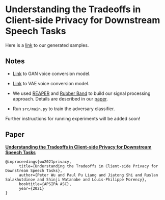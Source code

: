 # Understanding the Tradeoffs in Client-side Privacy for Downstream Speech Tasks

Here is a [link](https://peter-yh-wu.github.io/speech-privacy-samples/) to our generated samples.

## Notes

 - [Link](https://github.com/peter-yh-wu/voice_conversion/tree/speech_privacy) to GAN voice conversion model.

 - [Link](https://github.com/jjery2243542/adaptive_voice_conversion) to VAE voice conversion model.

 - We used [REAPER](https://github.com/google/REAPER) and [Rubber Band](github.com/breakfastquay/rubberband) to build our signal processing approach. Details are described in our [paper](http://www.cs.cmu.edu/~peterw1/website_files/privacy.pdf).

 - Run `src/main.py` to train the adversary classifier.

Further instructions for running experiments will be added soon!

## Paper

[**Understanding the Tradeoffs in Client-side Privacy for Downstream Speech Tasks**](https://arxiv.org/abs/2101.08919)

```
@inproceedings{wu2021privacy,
      title={Understanding the Tradeoffs in Client-side Privacy for Downstream Speech Tasks},
      author={Peter Wu and Paul Pu Liang and Jiatong Shi and Ruslan Salakhutdinov and Shinji Watanabe and Louis-Philippe Morency},
      booktitle={APSIPA ASC},
      year={2021}
}
```
